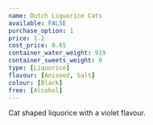 ```yaml
---
name: Dutch Liquorice Cats
available: FALSE
purchase_option: 1
price: 1.2
cost_price: 0.65
container_water_weight: 919
container_sweets_weight: 0
type: [Liquorice]
flavour: [Aniseed, Salt]
colour: [Black]
free: [Alcohol]
---
```

Cat shaped liquorice with a violet flavour.